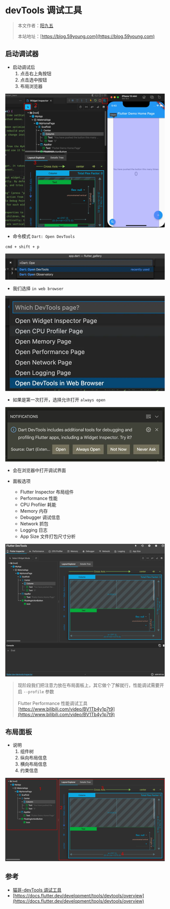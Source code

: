 # devTools 调试工具

> 本文作者：[阳九五](https://github.com/CN-YoungYang)
>
> 本站地址：[https://blog.59young.com](https://blog.59young.com)

## 启动调试器
- 启动调试后
  1. 点击右上角按钮
  2. 点击选中按钮
  3. 布局浏览器

![Image](https://raw.githubusercontent.com/CN-YoungYang/BlogAssets/refs/heads/master/docs/flutter/基础特性/Flutter_调试工具/20220617174426.webp)

- 命令模式 `Dart: Open DevTools`

`cmd + shift + p`

![Image](https://raw.githubusercontent.com/CN-YoungYang/BlogAssets/refs/heads/master/docs/flutter/基础特性/Flutter_调试工具/20220617174728.webp)

- 我们选择 `in web browser`

![Image](https://raw.githubusercontent.com/CN-YoungYang/BlogAssets/refs/heads/master/docs/flutter/基础特性/Flutter_调试工具/20220617174704.webp)

- 如果是第一次打开，选择允许打开 `always open`

![Image](https://raw.githubusercontent.com/CN-YoungYang/BlogAssets/refs/heads/master/docs/flutter/基础特性/Flutter_调试工具/20220617200835.webp)

- 会在浏览器中打开调试界面

- 面板选项
  - Flutter Inspector 布局组件
  - Performance 性能
  - CPU Profiler 耗能
  - Memory 内存
  - Debugger 调试信息
  - Network 抓包
  - Logging 日志
  - App Size 文件打包尺寸分析

![Image](https://raw.githubusercontent.com/CN-YoungYang/BlogAssets/refs/heads/master/docs/flutter/基础特性/Flutter_调试工具/20220617174823.webp)

> 现阶段我们把注意力放在布局面板上，其它做个了解就行，性能调试需要开启 `--profile` 参数
<br/><br/>
> Flutter Performance 性能调试工具 [https://www.bilibili.com/video/BV1Tb4y1p7t9](https://www.bilibili.com/video/BV1Tb4y1p7t9)

## 布局面板
- 说明
  1. 组件树
  2. 纵向布局信息
  3. 横向布局信息
  4. 约束信息

![Image](https://raw.githubusercontent.com/CN-YoungYang/BlogAssets/refs/heads/master/docs/flutter/基础特性/Flutter_调试工具/20220617175316.webp)

## 参考
- [猫哥-devTools 调试工具](https://ducafecat.com/course/flutter-quickstart-learn/2-3-devtools)
- [https://docs.flutter.dev/development/tools/devtools/overview](https://docs.flutter.dev/development/tools/devtools/overview)